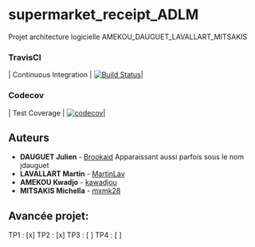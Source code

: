 # supermarket_receipt_ADLM


Projet architecture logicielle AMEKOU_DAUGUET_LAVALLART_MITSAKIS

### TravisCI
| Continuous Integration | [![Build Status](https://travis-ci.org/kawadjou/supermarket_receipt_ADLM.svg?branch=master)](https://travis-ci.org/kawadjou/supermarket_receipt_ADLM)|

### Codecov
| Test Coverage          | [![codecov](https://codecov.io/gh/kawadjou/supermarket_receipt_ADLM/branch/master/graph/badge.svg)](https://codecov.io/gh/kawadjou/supermarket_receipt_ADLM)|

 
## Auteurs

* **DAUGUET Julien** - [Brookaid](https://github.com/Brookaid) Apparaissant aussi parfois sous le nom jdauguet
* **LAVALLART Martin** - [MartinLav](https://github.com/MartinLav)
* **AMEKOU Kwadjo** - [kawadjou](https://github.com/kawadjou)
* **MITSAKIS Michella** - [mxmk28](https://github.com/mxmk28)

## Avancée projet:

TP1 : [x]
TP2 : [x]
TP3 : [ ]
TP4 : [ ]

